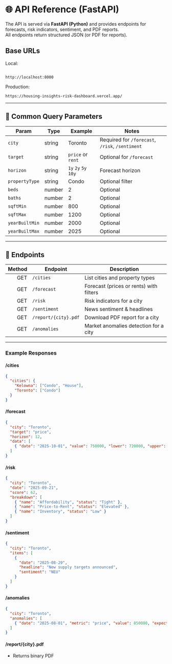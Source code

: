 # 🌐 API Reference (FastAPI)

The API is served via **FastAPI (Python)** and provides endpoints for forecasts, risk indicators, sentiment, and PDF reports.  
All endpoints return structured JSON (or PDF for reports).

## Base URLs

Local:

```http

http://localhost:8000
```

Production:

```http
https://housing-insights-risk-dashboard.vercel.app/
```

---

## 🔑 Common Query Parameters

| Param          | Type   | Example              | Notes                                           |
| -------------- | ------ | -------------------- | ----------------------------------------------- |
| `city`         | string | Toronto              | Required for `/forecast`, `/risk`, `/sentiment` |
| `target`       | string | `price` or `rent`    | Optional for `/forecast`                        |
| `horizon`      | string | `1y` `2y` `5y` `10y` | Forecast horizon                                |
| `propertyType` | string | Condo                | Optional filter                                 |
| `beds`         | number | 2                    | Optional                                        |
| `baths`        | number | 2                    | Optional                                        |
| `sqftMin`      | number | 800                  | Optional                                        |
| `sqftMax`      | number | 1200                 | Optional                                        |
| `yearBuiltMin` | number | 2000                 | Optional                                        |
| `yearBuiltMax` | number | 2025                 | Optional                                        |

---

## 📌 Endpoints

| Method | Endpoint             | Description                             |
| -----: | -------------------- | --------------------------------------- |
|    GET | `/cities`            | List cities and property types          |
|    GET | `/forecast`          | Forecast (prices or rents) with filters |
|    GET | `/risk`              | Risk indicators for a city              |
|    GET | `/sentiment`         | News sentiment & headlines              |
|    GET | `/report/{city}.pdf` | Download PDF report for a city          |
|    GET | `/anomalies`         | Market anomalies detection for a city   |

---

### Example Responses

#### /cities

```json
{
  "cities": {
    "Kelowna": ["Condo", "House"],
    "Toronto": ["Condo"]
  }
}
```

#### /forecast

```json
{
  "city": "Toronto",
  "target": "price",
  "horizon": 12,
  "data": [
    { "date": "2025-10-01", "value": 750000, "lower": 720000, "upper": 780000 }
  ]
}
```

#### /risk

```json
{
  "city": "Toronto",
  "date": "2025-09-21",
  "score": 62,
  "breakdown": [
    { "name": "Affordability", "status": "Tight" },
    { "name": "Price-to-Rent", "status": "Elevated" },
    { "name": "Inventory", "status": "Low" }
  ]
}
```

#### /sentiment

```json
{
  "city": "Toronto",
  "items": [
    {
      "date": "2025-08-29",
      "headline": "New supply targets announced",
      "sentiment": "NEU"
    }
  ]
}
```

#### /anomalies

```json
{
  "city": "Toronto",
  "anomalies": [
    { "date": "2025-08-01", "metric": "price", "value": 850000, "expected": 780000, "deviation": "+9%" }
  ]
}
```
#### /report/{city}.pdf

- Returns binary PDF
